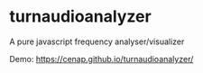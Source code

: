 # turnaudioanalyzer
A pure javascript frequency analyser/visualizer

Demo: https://cenap.github.io/turnaudioanalyzer/
